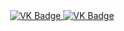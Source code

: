 <div id="badges" align ="center">
  <a href= "https://vk.com/josephjostar2">
    <img scr = "https:/img.shields.io/badge/VK-blue?style=for-the-badge&logoColor=white" alt="VK Badge">
</a>

<a href= "https://mail.google.com/mail/u/2/#inbox">
      <img scr = "https://img.shields.io/badge/EMAIL-red?style=for-the-badge&logoColor=white" alt="VK Badge">
  </a>
</div>
